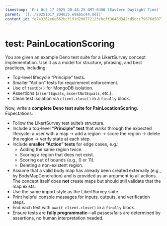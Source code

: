 ```yaml
---
timestamp: 'Fri Oct 17 2025 20:48:25 GMT-0400 (Eastern Daylight Time)'
parent: '[[../20251017_204825.e9ab5c44.md]]'
content_id: fe743262e6e662bcf191d200772123cbcff9646d342cd5dcc79676d5077b39c9
---
```


# test: PainLocationScoring

You are given an example Deno test suite for a LikertSurvey concept implementation. Use it as a model for structure, phrasing, and best practices, including:

* Top-level lifecycle “Principle” tests.
* Smaller “Action” tests for requirement enforcement.
* Use of `testDb()` for MongoDB isolation.
* Assertions (`assertEquals`, `assertNotEquals`, etc.).
* Clean test isolation via `client.close()` in a `finally` block.

Now, write a **complete Deno test suite for PainLocationScoring**. Expectations:

* Follow the LikertSurvey test suite’s structure.
* Include a top-level **“Principle” test** that walks through the expected lifecycle: a user with a map → add a region → score the region → delete the region → verify state at each step.
* Include **smaller “Action” tests** for edge cases, e.g.:
  * Adding the same region twice.
  * Scoring a region that does not exist.
  * Scoring out of bounds (e.g., 0 or 11).
  * Deleting a non-existent region.
* Assume that a valid body map has already been created externally (e.g., by BodyMapGeneration) and is provided as an argument to all actions. The concept itself does **not** create maps but should still validate that the map exists.
* Use the same import style as the LikertSurvey suite.
* Print helpful console messages for inputs, outputs, and verification steps.
* End each test with `await client.close()` in a `finally` block.
* Ensure tests are **fully programmatic**—all passes/fails are determined by assertions, no human interpretation needed.
